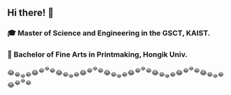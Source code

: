 ## Hi there! 👋
### 🎓 Master of Science and Engineering in the GSCT, KAIST.
### 🎨 Bachelor of Fine Arts in Printmaking, Hongik Univ.
😂<sub>😂<sub>😂</sub>😂</sub>😂<sup>😂<sup>😂</sup>😂</sup>😂<sub>😂<sub>😂</sub>😂</sub>😂<sup>😂<sup>😂</sup>😂</sup>😂<sub>😂<sub>😂</sub>😂</sub>😂<sup>😂<sup>😂</sup>😂</sup>😂<sub>😂<sub>😂</sub>😂</sub>😂<sup>😂<sup>😂</sup>😂</sup>😂<sub>😂<sub>😂</sub>😂</sub>😂<sup>😂<sup>😂</sup>😂</sup>
<!--
**hngskj/hngskj** is a ✨ _special_ ✨ repository because its `README.md` (this file) appears on your GitHub profile.

Here are some ideas to get you started:

- 🔭 I’m currently working on ...
- 🌱 I’m currently learning ...
- 👯 I’m looking to collaborate on ...
- 🤔 I’m looking for help with ...
- 💬 Ask me about ...
- 📫 How to reach me: ...
- 😄 Pronouns: ...
- ⚡ Fun fact: ...
-->
